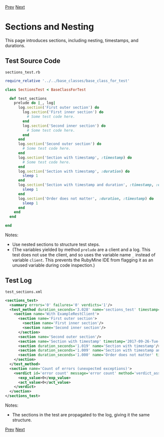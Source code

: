 <!--- GENERATED FILE, DO NOT EDIT --->
[Prev](./Test.md) [Next](./Verdicts.md)

# Sections and Nesting

This page introduces sections, including nesting, timestamps, and durations.

## Test Source Code

<code>sections_test.rb</code>
```ruby
require_relative '../../base_classes/base_class_for_test'

class SectionsTest < BaseClassForTest

  def test_sections
    prelude do |_, log|
      log.section('First outer section') do
        log.section('First inner section') do
          # Some test code here.
        end
        log.section('Second inner section') do
          # Some test code here.
        end
      end
      log.section('Second outer section') do
        # Some test code here.
      end
      log.section('Section with timestamp', :timestamp) do
        # Some test code here.
      end
      log.section('Section with timestamp', :duration) do
        sleep 1
      end
      log.section('Section with timestamp and duration', :timestamp, :duration) do
        sleep 1
      end
      log.section('Order does not matter', :duration, :timestamp) do
        sleep 1
      end
    end
  end

end
```

Notes:

- Use nested sections to structure test steps.
- (The variables yielded by method <code>prelude</code> are a client and a log.  This test does not use the client, and so uses the variable name <code>_</code> instead of variable <code>client</code>.  This prevents the RubyMine IDE from flagging it as an unused variable during code inspection.)

##  Test Log

<code>test_sections.xml</code>
```xml
<sections_test>
  <summary errors='0' failures='0' verdicts='1'/>
  <test_method duration_seconds='3.028' name='sections_test' timestamp='2017-09-26-Tue-17.08.16.502'>
    <section name='With ExampleRestClient'>
      <section name='First outer section'>
        <section name='First inner section'/>
        <section name='Second inner section'/>
      </section>
      <section name='Second outer section'/>
      <section name='Section with timestamp' timestamp='2017-09-26-Tue-17.08.16.502'/>
      <section duration_seconds='1.019' name='Section with timestamp'/>
      <section duration_seconds='1.009' name='Section with timestamp and duration' timestamp='2017-09-26-Tue-17.08.17.521'/>
      <section duration_seconds='1.000' name='Order does not matter' timestamp='2017-09-26-Tue-17.08.18.530'/>
    </section>
  </test_method>
  <section name='Count of errors (unexpected exceptions)'>
    <verdict id='error count' message='error count' method='verdict_assert_equal?' outcome='passed' volatile='true'>
      <exp_value>0</exp_value>
      <act_value>0</act_value>
    </verdict>
  </section>
</sections_test>
```

Notes:

- The sections in the test are propagated to the log, giving it the same structure.

[Prev](./Test.md) [Next](./Verdicts.md)
